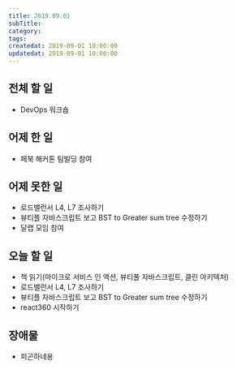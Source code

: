 ```yaml
---
title: 2019.09.01
subTitle: 
category: 
tags: 
createdat: 2019-09-01 10:00:00
updatedat: 2019-09-01 10:00:00
---
```


## 전체 할 일

* DevOps 워크숍

## 어제 한 일

* 페북 해커톤 팀빌딩 참여

## 어제 못한 일

* 로드밸런서 L4, L7 조사하기
* 뷰티플 자바스크립트 보고 BST to Greater sum tree 수정하기
* 달랩 모임 참여

## 오늘 할 일

* 책 읽기(마이크로 서비스 인 액션, 뷰티풀 자바스크립트, 클린 아키텍처)
* 로드밸런서 L4, L7 조사하기
* 뷰티플 자바스크립트 보고 BST to Greater sum tree 수정하기
* react360 시작하기

## 장애물

* 피곤하네용
